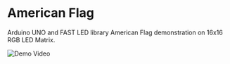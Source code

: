 # American Flag
Arduino UNO and FAST LED library American Flag demonstration on 16x16 RGB LED Matrix.

![Demo Video](https://youtu.be/QmNgk5RKduQ)